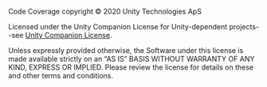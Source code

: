 Code Coverage copyright © 2020 Unity Technologies ApS

Licensed under the Unity Companion License for Unity-dependent
projects--see [Unity Companion License](https://www.unity3d.com/legal/licenses/Unity_Companion_License).

Unless expressly provided otherwise, the Software under this license is made available strictly on an “AS IS” BASIS
WITHOUT WARRANTY OF ANY KIND, EXPRESS OR IMPLIED. Please review the license for details on these and other terms and
conditions.
